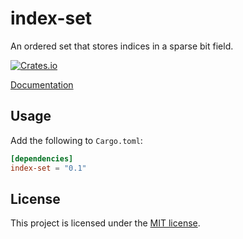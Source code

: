 # index-set

An ordered set that stores indices in a sparse bit field.

[![Crates.io](https://img.shields.io/crates/v/index-set.svg)](https://crates.io/crates/index-set)

[Documentation](https://docs.rs/index-set)

## Usage

Add the following to `Cargo.toml`:

```toml
[dependencies]
index-set = "0.1"
```

## License

This project is licensed under the [MIT license](LICENSE).
